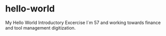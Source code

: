 # hello-world
My Hello World Introductory Excercise
I`m 57 and working towards finance and tool management digitization.

